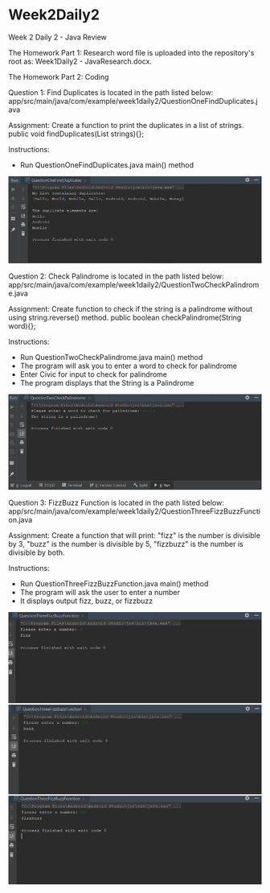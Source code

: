 # Week2Daily2
Week 2 Daily 2 - Java Review

The Homework Part 1: Research word file is uploaded into the repository's root as: Week1Daily2 - JavaResearch.docx.

The Homework Part 2: Coding

Question 1: Find Duplicates is located in the path listed below:
app/src/main/java/com/example/week1daily2/QuestionOneFindDuplicates.java

Assignment:
Create a function to print the duplicates in a list of strings. public void findDuplicates(List<String> strings){};

Instructions:
- Run QuestionOneFindDuplicates.java main() method

![](images/Q1Output.png)


Question 2: Check Palindrome is located in the path listed below:
app/src/main/java/com/example/week1daily2/QuestionTwoCheckPalindrome.java

Assignment: 
Create function to check if the string is a palindrome without using string.reverse() method. public boolean checkPalindrome(String word){};

Instructions:
- Run QuestionTwoCheckPalindrome.java main() method
- The program will ask you to enter a word to check for palindrome
- Enter Civic for input to check for palindrome
- The program displays that the String is a Palindrome

![](images/Q2Output.png)

Question 3: FizzBuzz Function is located in the path listed below:
app/src/main/java/com/example/week1daily2/QuestionThreeFizzBuzzFunction.java

Assignment:
Create a function that will print:
     "fizz" is the number is divisible by 3, 
     "buzz" is the number is divisible by 5, 
     "fizzbuzz" is the number is divisible by both.

Instructions:
- Run QuestionThreeFizzBuzzFunction.java main() method
- The program will ask the user to enter a number
- It displays output fizz, buzz, or fizzbuzz

![](images/Q3OutputFizz.png)
![](images/Q3OutputBuzz.png)
![](images/Q3OutputFizzBuzz.png)


